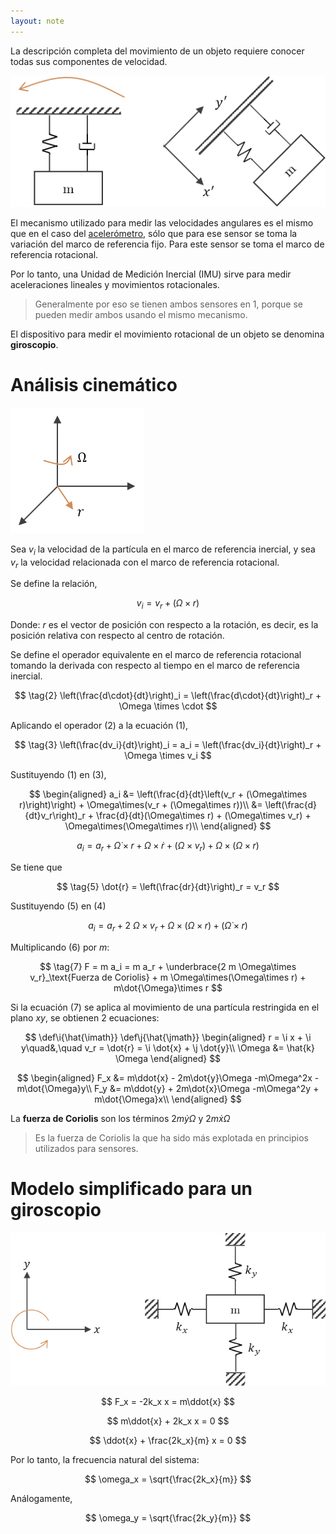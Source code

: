 ```yaml
---
layout: note
---
```


La descripción completa del movimiento de un objeto requiere conocer todas sus componentes de velocidad.

![Fig sistema masa resorte rotado](../../img/masa-resorte-giroscopio.png)

El mecanismo utilizado para medir las velocidades angulares es el mismo que en el caso del [acelerómetro](./Microacelerómetro.html), sólo que para ese sensor se toma la variación del marco de referencia fijo. Para este sensor se toma el marco de referencia rotacional.

Por lo tanto, una Unidad de Medición Inercial (IMU) sirve para medir aceleraciones lineales y movimientos rotacionales.

> Generalmente por eso se tienen ambos sensores en 1, porque se pueden medir ambos usando el mismo mecanismo.

El dispositivo para medir el movimiento rotacional de un objeto se denomina **giroscopio**.

# Análisis cinemático
![Marco Giroscópio](../../img/marco-giroscopio.png)

Sea $v_i$ la velocidad de la partícula en el marco de referencia inercial, y sea $v_r$ la velocidad relacionada con el marco de referencia rotacional.

Se define la relación,

$$
\tag{1}
v_i = v_r + (\Omega \times r)
$$

Donde:
$r$ es el vector de posición con respecto a la rotación, es decir, es la posición relativa con respecto al centro de rotación.

Se define el operador equivalente en el marco de referencia rotacional tomando la derivada con respecto al tiempo en el marco de referencia inercial.

$$
\tag{2}
\left(\frac{d\cdot}{dt}\right)_i = \left(\frac{d\cdot}{dt}\right)_r + \Omega \times \cdot
$$

Aplicando el operador $(2)$ a la ecuación $(1)$,

$$
\tag{3}
\left(\frac{dv_i}{dt}\right)_i = a_i = \left(\frac{dv_i}{dt}\right)_r + \Omega \times v_i
$$

Sustituyendo $(1)$ en $(3)$,

$$
\begin{aligned}
    a_i &= \left(\frac{d}{dt}\left(v_r + (\Omega\times r)\right)\right) + \Omega\times(v_r + (\Omega\times r))\\
    &= \left(\frac{d}{dt}v_r\right)_r + \frac{d}{dt}(\Omega\times r) + (\Omega\times v_r) + \Omega\times(\Omega\times r)\\
\end{aligned}
$$


$$
\tag{4}
a_i = a_r + \dot{\Omega}\times r + \Omega\times\dot{r} + (\Omega\times v_r) + \Omega\times(\Omega\times r)
$$

Se tiene que

$$
\tag{5}
\dot{r} = \left(\frac{dr}{dt}\right)_r = v_r
$$

Sustituyendo $(5)$ en $(4)$

$$
\tag{6}
a_i = a_r + 2\ \Omega\times v_r + \Omega\times(\Omega\times r) + (\dot{\Omega}\times r)
$$

Multiplicando $(6)$ por $m$:

$$
\tag{7}
F = m a_i = m a_r + \underbrace{2 m \Omega\times v_r}_\text{Fuerza de Coriolis} + m \Omega\times(\Omega\times r) + m\dot{\Omega}\times r
$$

Si la ecuación $(7)$ se aplica al movimiento de una partícula restringida en el plano $xy$, se obtienen 2 ecuaciones:

$$
\def\i{\hat{\imath}}
\def\j{\hat{\jmath}}
\begin{aligned}
r = \i x + \i y\quad&,\quad v_r = \dot{r} = \i \dot{x} + \j \dot{y}\\
\Omega &= \hat{k} \Omega 
\end{aligned}
$$


$$
\begin{aligned}
F_x &= m\ddot{x} - 2m\dot{y}\Omega -m\Omega^2x - m\dot{\Omega}y\\
F_y &= m\ddot{y} + 2m\dot{x}\Omega -m\Omega^2y + m\dot{\Omega}x\\
\end{aligned}
$$

La **fuerza de Coriolis** son los términos $2m\dot{y}\Omega$ y $2m\dot{x}\Omega$

> Es la fuerza de Coriolis la que ha sido más explotada en principios utilizados para sensores.

# Modelo simplificado para un giroscopio

![Modelo giroscopio](../../img/modelo-giroscopio.png)

$$
F_x = -2k_x x = m\ddot{x}
$$

$$
m\ddot{x} + 2k_x x = 0
$$

$$
\ddot{x} + \frac{2k_x}{m} x = 0
$$

Por lo tanto, la frecuencia natural del sistema:

$$
\omega_x = \sqrt{\frac{2k_x}{m}}
$$

Análogamente,

$$
\omega_y = \sqrt{\frac{2k_y}{m}}
$$
